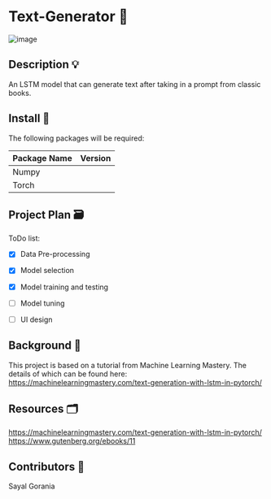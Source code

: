 # Text-Generator 📖
![image](https://github.com/SayalGorania/Text-Generator/assets/100285110/fd028194-d752-494b-a252-30bdbfb4ba49)


## Description 💡
An LSTM model that can generate text after taking in a prompt from classic books.
  
  
## Install 📑
The following packages will be required:

| Package Name | Version |
| ------------ | ------- |
| Numpy        |  |
| Torch        |  |

  
  
## Project Plan 🗃️
ToDo list:
- [x] Data Pre-processing
- [x] Model selection
- [x] Model training and testing
- [ ] Model tuning
- [ ] UI design
  
  
## Background 🔎
This project is based on a tutorial from Machine Learning Mastery. The details of which can be found here: https://machinelearningmastery.com/text-generation-with-lstm-in-pytorch/
  
  
## Resources 🗂️
https://machinelearningmastery.com/text-generation-with-lstm-in-pytorch/
https://www.gutenberg.org/ebooks/11  
  
## Contributors 👥
Sayal Gorania  
 
